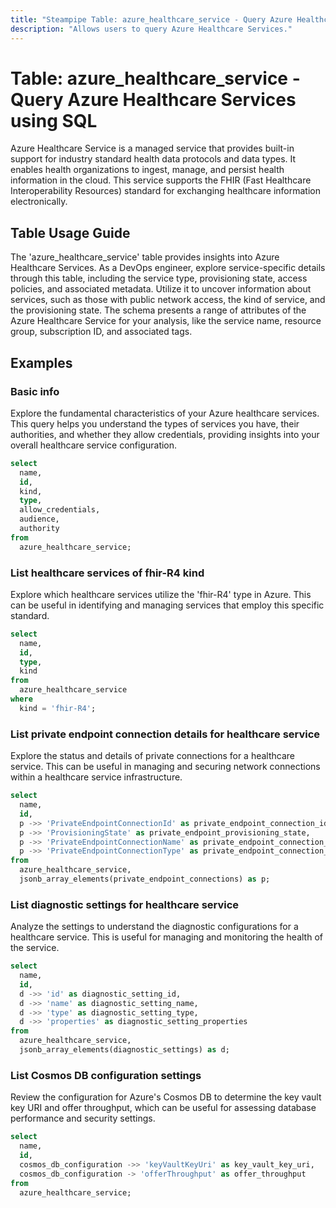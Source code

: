 ```yaml
---
title: "Steampipe Table: azure_healthcare_service - Query Azure Healthcare Services using SQL"
description: "Allows users to query Azure Healthcare Services."
---
```


# Table: azure_healthcare_service - Query Azure Healthcare Services using SQL

Azure Healthcare Service is a managed service that provides built-in support for industry standard health data protocols and data types. It enables health organizations to ingest, manage, and persist health information in the cloud. This service supports the FHIR (Fast Healthcare Interoperability Resources) standard for exchanging healthcare information electronically.

## Table Usage Guide

The 'azure_healthcare_service' table provides insights into Azure Healthcare Services. As a DevOps engineer, explore service-specific details through this table, including the service type, provisioning state, access policies, and associated metadata. Utilize it to uncover information about services, such as those with public network access, the kind of service, and the provisioning state. The schema presents a range of attributes of the Azure Healthcare Service for your analysis, like the service name, resource group, subscription ID, and associated tags.

## Examples

### Basic info
Explore the fundamental characteristics of your Azure healthcare services. This query helps you understand the types of services you have, their authorities, and whether they allow credentials, providing insights into your overall healthcare service configuration.

```sql
select
  name,
  id,
  kind,
  type,
  allow_credentials,
  audience,
  authority
from
  azure_healthcare_service;
```

### List healthcare services of fhir-R4 kind 
Explore which healthcare services utilize the 'fhir-R4' type in Azure. This can be useful in identifying and managing services that employ this specific standard.

```sql
select
  name,
  id,
  type,
  kind
from
  azure_healthcare_service
where
  kind = 'fhir-R4';
```

### List private endpoint connection details for healthcare service
Explore the status and details of private connections for a healthcare service. This can be useful in managing and securing network connections within a healthcare service infrastructure.

```sql
select
  name,
  id,
  p ->> 'PrivateEndpointConnectionId' as private_endpoint_connection_id,
  p ->> 'ProvisioningState' as private_endpoint_provisioning_state,
  p ->> 'PrivateEndpointConnectionName' as private_endpoint_connection_name,
  p ->> 'PrivateEndpointConnectionType' as private_endpoint_connection_type
from
  azure_healthcare_service,
  jsonb_array_elements(private_endpoint_connections) as p;
```

### List diagnostic settings for healthcare service
Analyze the settings to understand the diagnostic configurations for a healthcare service. This is useful for managing and monitoring the health of the service.

```sql
select
  name,
  id,
  d ->> 'id' as diagnostic_setting_id,
  d ->> 'name' as diagnostic_setting_name,
  d ->> 'type' as diagnostic_setting_type,
  d ->> 'properties' as diagnostic_setting_properties
from
  azure_healthcare_service,
  jsonb_array_elements(diagnostic_settings) as d;
```

### List Cosmos DB configuration settings
Review the configuration for Azure's Cosmos DB to determine the key vault key URI and offer throughput, which can be useful for assessing database performance and security settings.

```sql
select
  name,
  id,
  cosmos_db_configuration ->> 'keyVaultKeyUri' as key_vault_key_uri,
  cosmos_db_configuration -> 'offerThroughput' as offer_throughput
from
  azure_healthcare_service;
```